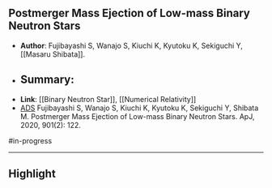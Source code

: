## Postmerger Mass Ejection of Low-mass Binary Neutron Stars

- **Author**: Fujibayashi S, Wanajo S, Kiuchi K, Kyutoku K, Sekiguchi Y, [[Masaru Shibata]].
- **Summary**:
	- 
- **Link**: [[Binary Neutron Star]], [[Numerical Relativity]]
- [ADS](https://ui.adsabs.harvard.edu/abs/2020ApJ...901..122F) Fujibayashi S, Wanajo S, Kiuchi K, Kyutoku K, Sekiguchi Y, Shibata M. Postmerger Mass Ejection of Low-mass Binary Neutron Stars. ApJ, 2020, 901(2): 122.

#in-progress 
___

## Highlight